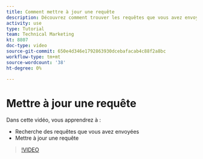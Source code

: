 ```yaml
---
title: Comment mettre à jour une requête
description: Découvrez comment trouver les requêtes que vous avez envoyées et mettre à jour ces requêtes.
activity: use
type: Tutorial
team: Technical Marketing
kt: 8807
doc-type: video
source-git-commit: 650e4d346e1792863930dcebafacab4c88f2a8bc
workflow-type: tm+mt
source-wordcount: '38'
ht-degree: 0%

---
```


# Mettre à jour une requête

Dans cette vidéo, vous apprendrez à :

* Recherche des requêtes que vous avez envoyées
* Mettre à jour une requête

>[!VIDEO](https://video.tv.adobe.com/v/336091/?quality=12&learn=on)

<!---
Guide
Update a work request
--->